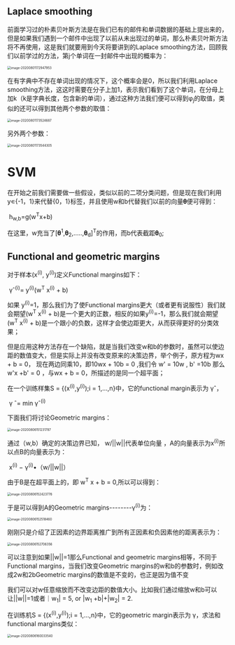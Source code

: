 ## Laplace smoothing

前面学习过的朴素贝叶斯方法是在我们已有的邮件和单词数据的基础上提出来的，但是如果我们遇到一个邮件中出现了以前从未出现过的单词，那么朴素贝叶斯方法将不再使用，这是我们就要用到今天将要讲到的Laplace smoothing方法，回顾我们以前学过的方法，第j个单词在一封邮件中出现的概率为：

<img src="/Users/limuyuan/Library/Application Support/typora-user-images/image-20200801172947953.png" alt="image-20200801172947953" style="zoom:50%;" />

在有字典中不存在单词出现的情况下，这个概率会是0，所以我们利用Laplace smoothing方法，这这时需要在分子上加1，表示我们看到了这个单词，在分母上加k（k是字典长度，包含新的单词），通过这种方法我们便可以得到φ<sub>j</sub>的取值，类似的还可以得到其他两个参数的取值：

<img src="/Users/limuyuan/Library/Application Support/typora-user-images/image-20200801173524687.png" alt="image-20200801173524687" style="zoom:50%;" />

另外两个参数：

<img src="/Users/limuyuan/Library/Application Support/typora-user-images/image-20200801173544305.png" alt="image-20200801173544305" style="zoom:50%;" />

# SVM

在开始之前我们需要做一些假设，类似以前的二项分类问题，但是现在我们利用y∊{-1，1}来代替{0，1}标签，并且使用w和b代替我们以前的向量𝛉便可得到：

​                                                                                     h<sub>w,b</sub>=g(w<sup>T</sup>x+b)

在这里，w充当了[𝛉<sup>1</sup>,𝛉<sub>2</sub>,.....,𝛉<sub>d</sub>]<sup>T</sup>的作用，而b代表截距𝛉<sub>0</sub>;



## Functional and geometric margins

对于样本(x<sup>(i)</sup>, y<sup>(i)</sup>)定义Functional margins如下：

​                                                                                                        γˆ<sup>(i)</sup>= y<sup>(i)</sup>(w<sup>T</sup> x<sup>(i)</sup> + b)

如果 y<sup>(i)</sup>=1，那么我们为了使Functional margins更大（或者更有说服性）我们就会期望(w<sup>T</sup> x<sup>(i)</sup> + b)是一个更大的正数，相反的如果y<sup>(i)</sup>=-1，那么我们就会期望(w<sup>T</sup> x<sup>(i)</sup> + b)是一个跟小的负数，这样才会使边距更大，从而获得更好的分类效果；



但是应用这种方法存在一个缺陷，就是当我们改变w和b的参数时，虽然可以使边距的数值变大，但是实际上并没有改变原来的决策边界，举个例子，原方程为wx + b = 0， 现在两边同乘10，即10wx + 10b = 0 ,我们令 w' = 10w  , b' =10b 那么 w'x +b' = 0  ，与wx + b = 0，所描述的是同一个超平面；



在一个训练样集S = {(x<sup>(i)</sup>,y<sup>(i)</sup>);i = 1,...,n}中，它的functional margin表示为 γˆ，

​                                                                               γ ˆ= min γˆ<sup>(i)</sup>

下面我们将讨论Geometric margins：

<img src="/Users/limuyuan/Library/Application Support/typora-user-images/image-20200806151231787.png" alt="image-20200806151231787" style="zoom:50%;" />

通过（w,b）确定的决策边界已知， w/||w||代表单位向量 ，A的向量表示为x<sup>(i)</sup>所以点B的向量表示为：

​                                                                                     x<sup>(i)</sup> − γ<sup>(i)</sup>•（w/||w||）

由于B是在超平面上的，即 w<sup>T</sup> x + b = 0,所以可以得到：

<img src="/Users/limuyuan/Library/Application Support/typora-user-images/image-20200806152423776.png" alt="image-20200806152423776" style="zoom:50%;" />

于是可以得到A的Geometric margins--------γ<sup>(i)</sup>为：     

<img src="/Users/limuyuan/Library/Application Support/typora-user-images/image-20200806152518460.png" alt="image-20200806152518460" style="zoom:50%;" />

刚刚只是介绍了正因素的边界距离推广到所有正因素和负因素他的距离表示为：

<img src="/Users/limuyuan/Library/Application Support/typora-user-images/image-20200806152706356.png" alt="image-20200806152706356" style="zoom:50%;" />

可以注意到如果||w||=1那么Functional and geometric margins相等，不同于Functional margins，当我们改变Geometric margins的w和b的参数时，例如改成2w和2bGeometric margins的数值是不变的，也正是因为值不变

我们可以对w任意缩放而不改变边距的数值大小。比如我们通过缩放w和b可以让||w||=1或者｜w<sub>1</sub>| = 5, or |w<sub>1</sub> +b|+|w<sub>2</sub>| = 2.



在训练机S = {(x<sup>(i)</sup>,y<sup>(i)</sup>);i = 1,...,n}中，它的geometric margin表示为 γ，求法和functional margins类似：

<img src="/Users/limuyuan/Library/Application Support/typora-user-images/image-20200806160033540.png" alt="image-20200806160033540" style="zoom:50%;" />



